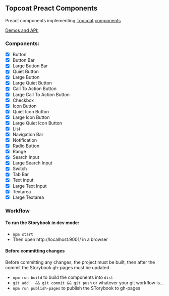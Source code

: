 Topcoat Preact Components
------------------------

Preact components implementing [Topcoat][topcoat] [components][topcoat-demos]

[Demos and API:][storybook]

### Components:

- [x] Button
- [x] Button Bar
- [x] Large Button Bar
- [x] Quiet Button
- [x] Large Button
- [x] Large Quiet Button
- [x] Call To Action Button
- [x] Large Call To Action Button
- [x] Checkbox
- [x] Icon Button
- [x] Quiet Icon Button
- [x] Large Icon Button
- [x] Large Quiet Icon Button
- [x] List
- [x] Navigation Bar
- [x] Notification
- [x] Radio Button
- [x] Range
- [x] Search Input
- [x] Large Search Input
- [x] Switch
- [x] Tab Bar
- [x] Text input
- [x] Large Text Input
- [x] Textarea
- [x] Large Textarea

### Workflow

#### To run the Storybook in dev mode:

- `npm start`
- Then open http://localhost:9001/ in a browser

#### Before committing changes

Before committing any changes, the project must be built, then after the commit
the Storybook gh-pages must be updated.

- `npm run build` to build the components into `dist`
- `git add . && git commit && git push` or whatever your git workflow is...
- `npm run publish-pages` to publish the STorybook to gh-pages


[topcoat]: http://topcoat.io/
[topcoat-demos]: http://topcoat.io/topcoat
[storybook]: http://phonegap.com/topcoat-preact
